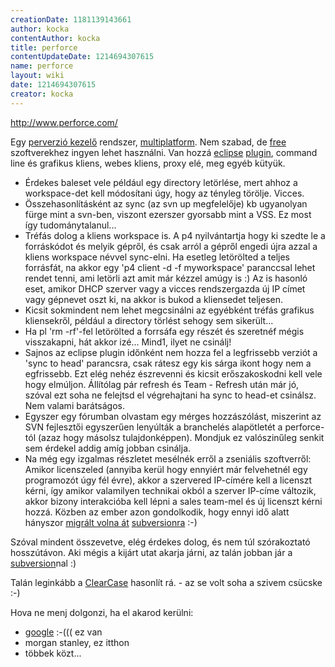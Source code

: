 ```yaml
---
creationDate: 1181139143661 
author: kocka 
contentAuthor: kocka 
title: perforce 
contentUpdateDate: 1214694307615 
name: perforce 
layout: wiki 
date: 1214694307615 
creator: kocka 
---
```

http://www.perforce.com/

Egy [perverzió kezelő](version%20control.html) rendszer, [multiplatform](Missing.html). Nem szabad, de [free](Open%20Source.html) szoftverekhez ingyen lehet használni. Van hozzá [eclipse](Eclipse.html) [plugin](http://www.perforce.com/perforce/products/p4wsad.html), command line és grafikus kliens, webes kliens, proxy elé, meg egyéb kütyük.

*   Érdekes baleset vele például egy directory letörlése, mert ahhoz a workspace-det kell módosítani úgy, hogy az tényleg törölje. Vicces.
*   Összehasonlításként az sync (az svn up megfelelője) kb ugyanolyan fürge mint a svn-ben, viszont ezerszer gyorsabb mint a VSS. Ez most így tudománytalanul...
*   Tréfás dolog a kliens workspace is. A p4 nyilvántartja hogy ki szedte le a forráskódot és melyik gépről, és csak arról a gépről engedi újra azzal a kliens workspace névvel sync-elni. Ha esetleg letörölted a teljes forrásfát, na akkor egy 'p4 client -d -f myworkspace' paranccsal lehet rendet tenni, ami letörli azt amit már kézzel amúgy is :) Az is hasonló eset, amikor DHCP szerver vagy a vicces rendszergazda új IP címet vagy gépnevet oszt ki, na akkor is bukod a kliensedet teljesen.
*   Kicsit sokmindent nem lehet megcsinálni az egyébként tréfás grafikus kliensekről, például a directory törlést sehogy sem sikerült...
*   Ha pl 'rm -rf'-fel letörölted a forrsáfa egy részét és szeretnéf mégis visszakapni, hát akkor izé... Mind1, ilyet ne csinálj!
*   Sajnos az eclipse plugin időnként nem hozza fel a legfrissebb verziót a 'sync to head' parancsra, csak rátesz egy kis sárga ikont hogy nem a egfrissebb. Ezt elég nehéz észrevenni és kicsit erőszakoskodni kell vele hogy elmúljon. Állítólag pár refresh és Team - Refresh után már jó, szóval ezt soha ne felejtsd el végrehajtani ha sync to head-et csinálsz. Nem valami barátságos.
*   Egyszer egy fórumban olvastam egy mérges hozzászólást, miszerint az SVN fejlesztői egyszerűen lenyúlták a branchelés alapötletét a perforce-tól (azaz hogy másolsz tulajdonképpen). Mondjuk ez valószinűleg senkit sem érdekel addig amíg jobban csinálja.
*   Na még egy izgalmas részletet mesélnék erről a zseniális szoftverről: Amikor licenszeled (annyiba kerül hogy ennyiért már felvehetnél egy programozót úgy fél évre), akkor a szervered IP-címére kell a licenszt kérni, így amikor valamilyen technikai okból a szerver IP-címe változik, akkor bizony interakcióba kell lépni a sales team-mel és új licenszt kérni hozzá. Közben az ember azon gondolkodik, hogy ennyi idő alatt hányszor [migrált volna át](http://p42svn.tigris.org/) [subversionra](subversion.html) :-)



Szóval mindent összevetve, elég érdekes dolog, és nem túl szórakoztató hosszútávon. Aki mégis a kijárt utat akarja járni, az talán jobban jár a [subversion](subversion.html)nal :)



Talán leginkább a [ClearCase](ClearCase.html) hasonlít rá. - az se volt soha a szivem csücske :-)





Hova ne menj dolgonzi, ha el akarod kerülni:
*   [google](http://versioncontrolblog.com/2006/12/03/perforce-as-the-version-control-system-at-google/) :-((( ez van
*   morgan stanley, ez itthon
*   többek közt...




